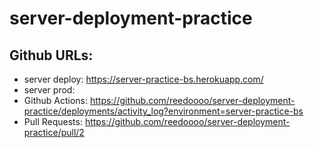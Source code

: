 # server-deployment-practice

## Github URLs:
+ server deploy: https://server-practice-bs.herokuapp.com/
+ server prod: 
+ Github Actions: https://github.com/reedoooo/server-deployment-practice/deployments/activity_log?environment=server-practice-bs
+ Pull Requests: https://github.com/reedoooo/server-deployment-practice/pull/2
